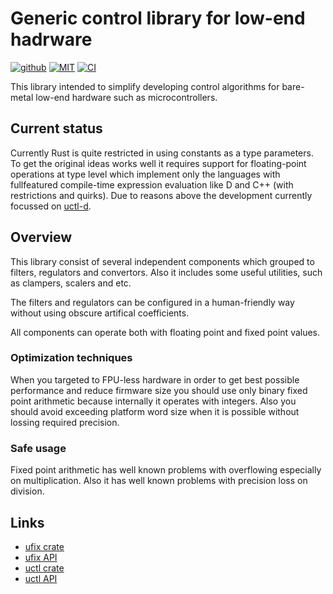 # Generic control library for low-end hadrware

[![github](https://img.shields.io/badge/github-katyo/uctl--rs-8da0cb.svg?style=for-the-badge&logo=github)](https://github.com/katyo/uctl-rs)
[![MIT](https://img.shields.io/badge/License-MIT-brightgreen.svg?style=for-the-badge)](https://opensource.org/licenses/MIT)
[![CI](https://img.shields.io/github/actions/workflow/status/katyo/uctl-rs/ci.yml?branch=master&style=for-the-badge&logo=github-actions&logoColor=white)](https://github.com/katyo/ufix-rs/actions?query=workflow%3ARust)

This library intended to simplify developing control algorithms for bare-metal low-end hardware such as
microcontrollers.

## Current status

Currently Rust is quite restricted in using constants as a type parameters. To get the original ideas works well it requires support for floating-point operations at type level which implement only the languages with fullfeatured compile-time expression evaluation like D and C++ (with restrictions and quirks).
Due to reasons above the development currently focussed on [uctl-d](https://github.com/katyo/uctl-d).

## Overview

This library consist of several independent components which grouped to filters, regulators and convertors.
Also it includes some useful utilities, such as clampers, scalers and etc.

The filters and regulators can be configured in a human-friendly way without using obscure artifical coefficients.

All components can operate both with floating point and fixed point values.

### Optimization techniques

When you targeted to FPU-less hardware in order to get best possible performance and reduce firmware size you should use only binary fixed point arithmetic because internally it operates with integers.
Also you should avoid exceeding platform word size when it is possible without lossing required precision.

### Safe usage

Fixed point arithmetic has well known problems with overflowing especially on multiplication.
Also it has well known problems with precision loss on division.

## Links

* [ufix crate](https://crates.io/crates/ufix)
* [ufix API](https://docs.rs/ufix)
* [uctl crate](https://crates.io/crates/uctl)
* [uctl API](https://docs.rs/uctl)
